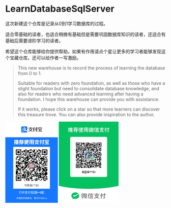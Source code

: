 # LearnDatabaseSqlServer
这次新建这个仓库是记录从0到1学习数据库的过程。

适合零基础的读者，也适合稍微有基础但是需要巩固数据库知识的读者，还适合有基础后需要进阶学习的读者。

希望这个仓库能够给你提供帮助。如果有作用请点个星让更多的学习者能够发现这个宝藏仓库。还可以给作者一写激励。

> This new warehouse is to record the process of learning the database from 0 to 1. 
>
> Suitable for readers with zero foundation, as well as those who have a slight foundation but need to consolidate database knowledge, and also for readers who need advanced learning after having a foundation. I hope this warehouse can provide you with assistance. 
>
> If it works, please click on a star so that more learners can discover this treasure trove. You can also provide inspiration to the author.

<img src="./Images/zhifubao.jpg" alt="支付宝" style="zoom:25%;" />           <img src="./Images/wechat.jpg" alt="微信" style="zoom:25%;" />
